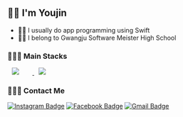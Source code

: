 
## 🤘🏻 I'm Youjin

- ☝🏻 I usually do app programming using Swift 
- ✌🏻 I belong to Gwangju Software Meister High School

### 👩🏻‍💻 Main Stacks
<a href="https://developer.apple.com/kr/swift/">
    <img 
        src="http://img.shields.io/badge/-Swift-FFDEDE?style=flat&logo=Swift&link=https://developer.apple.com/kr/swift/"
        style="height : auto; margin-left : 10px; margin-right : 30px;"/>
</a>
<a href="https://www.apple.com/kr/ios/ios-14/">
    <img 
        src="http://img.shields.io/badge/-Ios-BEBEBE?style=flat&logo=Apple&link=https://developer.apple.com/kr/swift/"
        style="height : auto; margin-left : 10px; margin-right : 30px;"/>
</a>

### 🙆🏻‍♀️ Contact Me
[![Instagram Badge](https://img.shields.io/badge/-Instagram-C3AFEC?style=flat-square&logo=instagram&logoColor=white&link=https://www.instagram.com/yooooouujin/)](https://www.instagram.com/yooooouujin/) [![Facebook Badge](https://img.shields.io/badge/-Facebook-7BA8FF?style=flat-square&logo=Facebook&logoColor=white&link=https://www.facebook.com/profile.php?id=100013386198499)](https://www.facebook.com/profile.php?id=100013386198499) [![Gmail Badge](https://img.shields.io/badge/-Gmail-FF986B?style=flat-square&logo=Gmail&logoColor=white&link=mailto:yujingim43@gmail.com)](mailto:yujingim43@gmail.com) 

